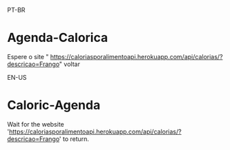 PT-BR
# Agenda-Calorica
Espere o site " https://caloriasporalimentoapi.herokuapp.com/api/calorias/?descricao=Frango" voltar


EN-US
# Caloric-Agenda
Wait for the website 'https://caloriasporalimentoapi.herokuapp.com/api/calorias/?descricao=Frango' to return.
